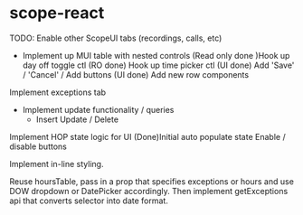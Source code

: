 # scope-react

TODO:
Enable other ScopeUI tabs (recordings, calls, etc)

* Implement up MUI table with nested controls
    (Read only done )Hook up day off toggle ctl
    (RO done) Hook up time picker ctl
    (UI done) Add 'Save' / 'Cancel' / Add buttons
    (UI done) Add new row components

    

Implement exceptions tab

* Implement update functionality / queries
    * Insert
    Update / Delete
    
Implement HOP state logic for UI
    (Done)Initial auto populate state
    Enable / disable buttons

Implement in-line styling.

Reuse hoursTable, pass in a prop that specifies exceptions or hours 
and use DOW dropdown or DatePicker accordingly. Then implement getExceptions api
that converts selector into date format.

